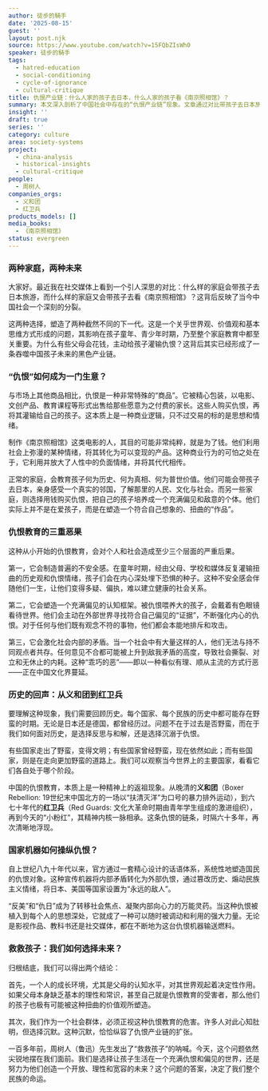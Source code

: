 ```yaml
---
author: 徒步的騎手
date: '2025-08-15'
guest: ''
layout: post.njk
source: https://www.youtube.com/watch?v=15FQbZIsWh0
speaker: 徒步的騎手
tags:
  - hatred-education
  - social-conditioning
  - cycle-of-ignorance
  - cultural-critique
title: 仇恨产业链：什么人家的孩子去日本，什么人家的孩子看《南京照相馆》？
summary: 本文深入剖析了中国社会中存在的“仇恨产业链”现象。文章通过对比带孩子去日本旅游和带孩子观看《南京照相馆》这两类家庭，揭示了仇恨教育如何被商业化，成为一种吞噬下一代未来的商品。这种模式不仅塑造了儿童扭曲的世界观，引发社会对立，更是将历史上的义和团与红卫兵思潮在当代复现。作者认为，这种“乖巧的恶”正在侵蚀文化根基，并引用鲁迅“救救孩子”的呼声，警示社会必须做出选择。
insight: ''
draft: true
series: ''
category: culture
area: society-systems
project:
  - china-analysis
  - historical-insights
  - cultural-critique
people:
  - 周树人
companies_orgs:
  - 义和团
  - 红卫兵
products_models: []
media_books:
  - 《南京照相馆》
status: evergreen
---
```


### 两种家庭，两种未来

大家好。最近我在社交媒体上看到一个引人深思的对比：什么样的家庭会带孩子去日本旅游，而什么样的家庭又会带孩子去看《南京照相馆》？这背后反映了当今中国社会一个深刻的分裂。

这两种选择，塑造了两种截然不同的下一代。这是一个关乎世界观、价值观和基本思维方式形成的问题，其影响在孩子童年、青少年时期，乃至整个家庭教育中都至关重要。为什么有些父母会花钱，主动给孩子灌输仇恨？这背后其实已经形成了一条吞噬中国孩子未来的黑色产业链。

### “仇恨”如何成为一门生意？

与市场上其他商品相比，仇恨是一种非常特殊的“商品”。它被精心包装，以电影、文创产品、教育课程等形式出售给那些愿意为之付费的家长。这些人购买仇恨，再将其灌输给自己的孩子。这本质上是一种商业逻辑，只不过交易的标的是思想和情绪。

制作《南京照相馆》这类电影的人，其目的可能非常纯粹，就是为了钱。他们利用社会上弥漫的某种情绪，将其转化为可以变现的产品。这种商业行为的可怕之处在于，它利用并放大了人性中的负面情绪，并将其代代相传。

正常的家庭，会教育孩子何为历史、何为真相、何为普世价值。他们可能会带孩子去日本，亲身感受一个真实的邻国，了解那里的人民、文化与社会。而另一些家庭，则选择用钱购买仇恨，把自己的孩子培养成一个充满偏见和敌意的个体。他们实际上并不是在爱孩子，而是在塑造一个符合自己想象的、扭曲的“作品”。

### 仇恨教育的三重恶果

这种从小开始的仇恨教育，会对个人和社会造成至少三个层面的严重后果。

第一，它会制造普遍的不安全感。在童年时期，经由父母、学校和媒体反复灌输扭曲的历史观和仇恨情绪，孩子们会在内心深处埋下恐惧的种子。这种不安全感会伴随他们一生，让他们变得多疑、偏执，难以建立健康的社会关系。

第二，它会塑造一个充满偏见的认知框架。被仇恨喂养大的孩子，会戴着有色眼镜看待世界。他们会主动在外部世界寻找符合自己偏见的“证据”，不断强化内心的仇恨。对于任何与他们既有观念不符的事物，他们都会本能地排斥和攻击。

第三，它会激化社会内部的矛盾。当一个社会中有大量这样的人，他们无法与持不同观点者共存。任何意见不合都可能被上升到敌我矛盾的高度，导致社会撕裂、对立和无休止的内耗。这种“乖巧的恶”——即以一种看似有理、顺从主流的方式行恶——正在中国文化界蔓延。

### 历史的回声：从义和团到红卫兵

要理解这种现象，我们需要回顾历史。每个国家、每个民族的历史中都可能存在野蛮的时期。无论是日本还是德国，都曾经历过。问题不在于过去是否野蛮，而在于我们如何面对历史，是选择反思与和解，还是选择沉溺于仇恨。

有些国家走出了野蛮，变得文明；有些国家曾经野蛮，现在依然如此；而有些国家，则是在走向更加野蛮的道路上。我们可以观察当今世界上的主要国家，看看它们各自处于哪个阶段。

中国的仇恨教育，本质上是一种精神上的返祖现象。从晚清的**义和团**（Boxer Rebellion: 19世纪末中国北方的一场以“扶清灭洋”为口号的暴力排外运动），到六七十年代的**红卫兵**（Red Guards: 文化大革命时期由青年学生组成的激进组织），再到今天的“小粉红”，其精神内核一脉相承。这条仇恨的链条，时隔六十多年，再次清晰地浮现。

### 国家机器如何操纵仇恨？

自上世纪八九十年代以来，官方通过一套精心设计的话语体系，系统性地塑造国民的仇恨对象。这种宣传机器将内部矛盾转化为外部仇恨，通过篡改历史、煽动民族主义情绪，将日本、美国等国家设置为“永远的敌人”。

“反美”和“仇日”成为了转移社会焦点、凝聚内部向心力的万能灵药。当这种仇恨被植入到每个人的思想深处，它就成了一种可以随时被调动和利用的强大力量。无论是影视作品、教科书还是社交媒体，都在不断地为这台仇恨机器输送燃料。

### 救救孩子：我们如何选择未来？

归根结底，我们可以得出两个结论：

首先，一个人的成长环境，尤其是父母的认知水平，对其世界观起着决定性作用。如果父母本身缺乏基本的理性和常识，甚至自己就是仇恨教育的受害者，那么他们的孩子也极有可能被这种扭曲的价值观所塑造。

其次，我们作为一个社会群体，必须正视这种仇恨教育的危害。许多人对此心知肚明，但选择沉默。这种沉默，恰恰纵容了仇恨产业链的扩张。

一百多年前，周树人（鲁迅）先生发出了“救救孩子”的呐喊。今天，这个问题依然尖锐地摆在我们面前。我们是选择让孩子生活在一个充满仇恨和偏见的世界，还是努力为他们创造一个开放、理性和宽容的未来？这个问题的答案，决定了我们整个民族的命运。